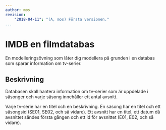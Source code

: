 ```yaml
---
author: mos
revision:
    "2018-04-11": "(A, mos) Första versionen."
...
```

IMDB en filmdatabas
=======================

En modelleringsövning som låter dig modellera på grunden i en databas som sparar information om tv-serier.



Beskrivning
-----------------------

Databasen skall hantera information om tv-serier som är uppdelade i säsonger och varje säsong innehåller ett antal avsnitt.

Varje tv-serie har en titel och en beskrivning. En säsong har en titel och ett säsongsid (SE01, SE02, och så vidare). Ett avsnitt har en titel, ett datum då avsnittet sändes första gången och ett id för avsnittet (E01, E02, och så vidare).


<!--
Lösningsförslag
-----------------------

Följande lösningsförslag finns, klicka på dem för att visa dem.
-->
